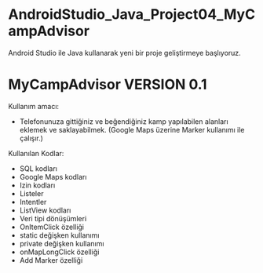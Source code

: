 # AndroidStudio_Java_Project04_MyCampAdvisor
 Android Studio ile Java kullanarak yeni bir proje geliştirmeye başlıyoruz.
 
 # MyCampAdvisor VERSION 0.1
 
 Kullanım amacı:
 - Telefonunuza gittiğiniz ve beğendiğiniz kamp yapılabilen alanları eklemek ve saklayabilmek. (Google Maps üzerine Marker kullanımı ile çalışır.)
 
 Kullanılan Kodlar:
 - SQL kodları
 - Google Maps kodları
 - Izin kodları
 - Listeler
 - Intentler
 - ListView kodları
 - Veri tipi dönüşümleri
 - OnItemClick özelliği
 - static değişken kullanımı
 - private değişken kullanımı
 - onMapLongClick özelliği
 - Add Marker özelliği
